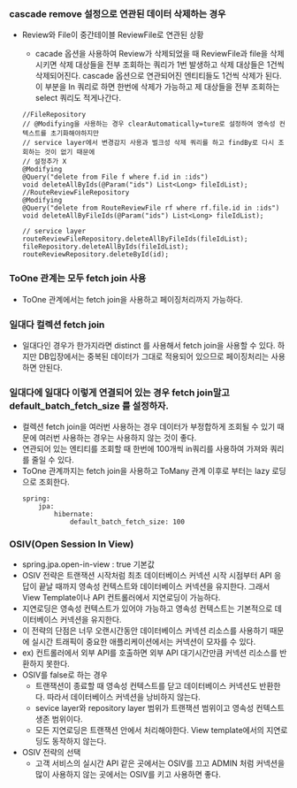 ### cascade remove 설정으로 연관된 데이터 삭제하는 경우
- Review와 File이 중간테이블 ReviewFile로 연관된 상황
    - cacade 옵션을 사용하여 Review가 삭제되었을 때 ReviewFile과 file을 삭제시키면 삭제 대상들을 전부 조회하는 쿼리가 1번 발생하고 삭제 대상들은 1건씩 삭제되어진다. cascade 옵션으로 연관되어진 엔티티들도 1건씩 삭제가 된다.
    이 부분을 In 쿼리로 하면 한번에 삭제가 가능하고 제 대상들을 전부 조회하는 select 쿼리도 적게나간다.

    ```
    //FileRepository
    // @Modifying을 사용하는 경우 clearAutomatically=ture로 설정하여 영속성 컨텍스트를 초기화해야하지만
    // service layer에서 변경감지 사용과 벌크성 삭제 쿼리를 하고 findBy로 다시 조회하는 것이 없기 때문에
    // 설정추가 X
    @Modifying
    @Query("delete from File f where f.id in :ids")
    void deleteAllByIds(@Param("ids") List<Long> fileIdList);
    //RouteReviewFileRepository
    @Modifying
    @Query("delete from RouteReviewFile rf where rf.file.id in :ids")
    void deleteAllByFileIds(@Param("ids") List<Long> fileIdList);

    // service layer
    routeReviewFileRepository.deleteAllByFileIds(fileIdList);
    fileRepository.deleteAllByIds(fileIdList);
    routeReviewRepository.deleteById(id);
    ```

### ToOne 관계는 모두 fetch join 사용
- ToOne 관계에서는 fetch join을 사용하고 페이징처리까지 가능하다.


### 일대다 컬렉션 fetch join
- 일대다인 경우가 한가지라면 distinct 를 사용해서 fetch join을 사용할 수 있다. 하지만 DB입장에서는 중복된 데이터가 그대로 적용되어 있으므로 페이징처리는 사용하면 안된다.


### 일대다에 일대다 이렇게 연결되어 있는 경우 fetch join말고 default_batch_fetch_size 를 설정하자.
- 컬렉션 fetch join을 여러번 사용하는 경우 데이터가 부정합하게 조회될 수 있기 때문에 여러번 사용하는 경우는 사용하지 않는 것이 좋다.
- 연관되어 있는 엔티티를 조회할 때 한번에 100개씩 in쿼리를 사용하여 가져와 쿼리를 줄일 수 있다.
- ToOne 관계까지는 fetch join을 사용하고 ToMany 관계 이후로 부터는 lazy 로딩으로 조회한다.
    ```
    spring:
        jpa:
            hibernate:
                default_batch_fetch_size: 100
    ```

### OSIV(Open Session In View)
- spring.jpa.open-in-view : true 기본값
- OSIV 전략은 트랜잭션 시작처럼 최초 데이터베이스 커넥션 시작 시점부터 API 응답이 끝날 때까지 영속성 컨텍스트와 데이터베이스 커넥션을 유지한다. 그래서 View Template이나 API 컨트롤러에서 지연로딩이 가능하다.
- 지연로딩은 영속성 컨텍스트가 있어야 가능하고 영속성 컨텍스트는 기본적으로 데이터베이스 커넥션을 유지한다.
- 이 전략의 단점은 너무 오랜시간동안 데이터베이스 커넥션 리소스를 사용하기 때문에 실시간 트래픽이 중요한 애플리케이션에서는 커넥션이 모자를 수 있다.
- ex) 컨트롤러에서 외부 API를 호출하면 외부 API 대기시간만큼 커넥션 리소스를 반환하지 못한다.
- OSIV를 false로 하는 경우
    - 트랜잭션이 종료할 때 영속성 컨텍스트를 닫고 데이터베이스 커넥션도 반환한다. 따라서 데이터베이스 커넥션을 낭비하지 않는다.
    - sevice layer와 repository layer 범위가 트랜잭션 범위이고 영속성 컨텍스트 생존 범위이다. 
    - 모든 지연로딩은 트랜잭션 안에서 처리해야한다. View template에서의 지연로딩도 동작하지 않는다.
- OSIV 전략의 선택
    - 고객 서비스의 실시간 API 같은 곳에서는 OSIV를 끄고 ADMIN 처럼 커넥션을 많이 사용하지 않는 곳에서는 OSIV를 키고 사용하면 좋다.
